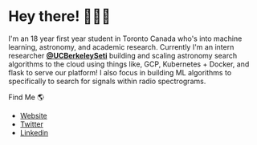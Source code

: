 # Hey there! 👋📡🌌

I'm an 18 year first year student in Toronto Canada who's into machine learning, astronomy, and academic research. Currently I'm an intern researcher **[@UCBerkeleySeti](https://github.com/UCBerkeleySETI)** building and scaling astronomy search algorithms to the cloud using things like, GCP, Kubernetes + Docker, and flask to serve our platform! I also focus in building ML algorithms to specifically to search for signals within radio spectrograms.

Find Me 🌎

  - [Website](https://peterma.ca/) 
  - [Twitter](https://twitter.com/peterma02)  
  - [Linkedin](https://www.linkedin.com/in/peter-ma-37a917162/)  




<!--
**PetchMa/PetchMa** is a ✨ _special_ ✨ repository because its `README.md` (this file) appears on your GitHub profile.

Here are some ideas to get you started:

- 🔭 I’m currently working on ...
- 🌱 I’m currently learning ...
- 👯 I’m looking to collaborate on ...
- 🤔 I’m looking for help with ...
- 💬 Ask me about ...
- 📫 How to reach me: ...
- 😄 Pronouns: ...
- ⚡ Fun fact: ...
-->
